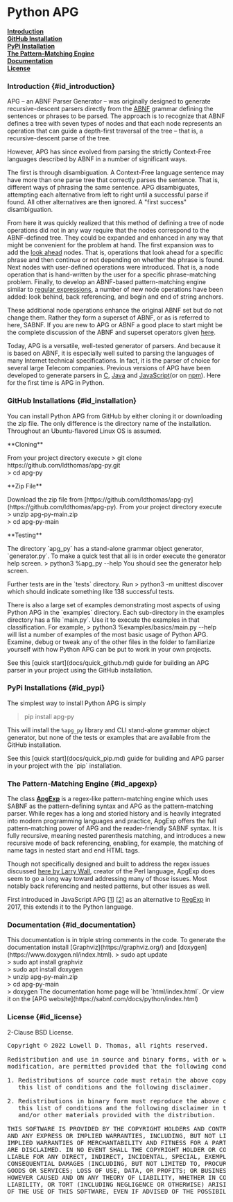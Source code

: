 # Python APG

[**Introduction**](#id_introduction)<br>
[**GitHub Installation**](#id_installation)<br>
[**PyPi Installation**](#id_pypi)<br>
[**The Pattern-Matching Engine**](#id_apgexp)<br>
[**Documentation**](#id_documentation)<br>
[**License**](#id_license)

### Introduction {#id_introduction}

APG – an ABNF Parser Generator – was originally designed to generate recursive-descent parsers directly from the
[ABNF](https://www.rfc-editor.org/rfc/rfc5234) grammar defining the sentences or phrases to be parsed.
The approach is to recognize that ABNF defines a tree with seven types of nodes and that each node represents
an operation that can guide a depth-first traversal of the tree – that is, a recursive-descent parse of the tree.

However, APG has since evolved from parsing the strictly Context-Free languages described by ABNF in a number of significant ways.

The first is through disambiguation.
A Context-Free language sentence may have more than one parse tree that correctly parses the sentence.
That is, different ways of phrasing the same sentence.
APG disambiguates, attempting each alternative from left to right until a successful parse if found.
All other alternatives are then ignored. A "first success" disambiguation.

From here it was quickly realized that this method of defining a tree of node operations did not in any way
require that the nodes correspond to the ABNF-defined tree.
They could be expanded and enhanced in any way that might be convenient for the problem at hand.
The first expansion was to add the [look ahead](https://en.wikipedia.org/wiki/Syntactic_predicate) nodes.
That is, operations that look ahead for a specific phrase and then continue or not depending on whether the phrase is found.
Next nodes with user-defined operations were introduced.
That is, a node operation that is hand-written by the user for a specific phrase-matching problem.
Finally, to develop an ABNF-based pattern-matching engine similar to
[regular expressions](https://developer.mozilla.org/en-US/docs/Web/JavaScript/Reference/Global_Objects/RegExp),
a number of new node operations have been added: look behind, back referencing, and begin and end of string anchors.

These additional node operations enhance the original ABNF set but do not change them. Rather they form a superset of ABNF, or as is referred to here, SABNF. If you are new to APG or ABNF a good place to start might be the complete discussion
of the ABNF and superset operators given [here](docs/SABNF.md).

Today, APG is a versatile, well-tested generator of parsers.
And because it is based on ABNF, it is especially well suited to parsing the languages of many Internet technical specifications.
In fact, it is the parser of choice for several large Telecom companies.
Previous versions of APG have been developed to generate parsers in
[C](https://github.com/ldthomas/apg-7.0),
[Java](https://github.com/ldthomas/apg-java)
and [JavaScript](https://github.com/ldthomas/apg-js)(or on [npm](https://www.npmjs.com/package/apg-js)).
Here for the first time is APG in Python.

### GitHub Installations {#id_installation}

You can install Python APG from GitHub by either cloning it or downloading the zip file.
The only difference is the directory name of the installation.
Throughout an Ubuntu-flavored Linux OS is assumed.

<p>**Cloning**</p>
<p>From your project directory execute
> git clone https://github.com/ldthomas/apg-py.git<br>
> cd apg-py
</p>
<p>**Zip File**</p>
<p>Download the zip file from [https://github.com/ldthomas/apg-py](https://github.com/ldthomas/apg-py).
From your project directory execute
> unzip apg-py-main.zip<br>
> cd apg-py-main
</p>
<p>
**Testing**
</p>
<p>
The directory `apg_py` has a stand-alone grammar object generator,
`generator.py`.
To make a quick test that all is in order execute the generator help screen.
> python3 %apg_py --help
You should see the generator help screen.
</p>
<p>
Further tests are in the `tests` directory. Run
> python3 -m unittest discover
which should indicate something like 138 successful tests.
</p>
<p>
There is also a large set of examples demonstrating most aspects 
of using Python APG in the `examples` directory.
Each sub-directory in the examples directory has a file `main.py`.
Use it to execute the examples in that classification. 
For example,
> python3 %examples/basics/main.py --help
will list a number of examples of the most basic usage of Python APG.
Examine, debug or tweak any of the other files in the folder to
familiarize yourself with how Python APG can be put to work in your
own projects.
</p>
<p>
See this [quick start](docs/quick_github.md) guide for building an APG parser in your project
using the GitHub installation.
</p>

### PyPi Installations {#id_pypi}

The simplest way to install Python APG is simply

> pip install apg-py

This will install the `%apg_py` library and CLI stand-alone grammar object generator,
but none of the tests or examples that are available from the GitHub installation.

<p>
See this [quick start](docs/quick_pip.md) guide for building and APG parser in
your project with the `pip` installation.
</p>

### The Pattern-Matching Engine {#id_apgexp}

The class [**ApgExp**](classapg__py_1_1exp_1_1exp_1_1ApgExp.html) is a regex-like pattern-matching engine which uses SABNF as the pattern-defining syntax
and APG as the pattern-matching parser.
While regex has a long and storied history and is heavily integrated into modern programming languages and practice,
ApgExp offers the full pattern-matching power of APG and the reader-friendly SABNF syntax.
It is fully recursive, meaning nested parenthesis matching, and introduces a new recursive mode of back referencing,
enabling, for example, the matching of name tags in nested start and end HTML tags.

Though not specifically designed and built to address the regex issues discussed
[here by Larry Wall](https://raku.org/archive/doc/design/apo/A05.html),
creator of the Perl language, ApgExp does seem to go a long way toward addressing many of those issues.
Most notably back referencing and nested patterns, but other issues as well.

First introduced in JavaScript APG [[1](https://github.com/ldthomas/apg-js)]
[[2](https://www.npmjs.com/package/apg-js)] as an alternative to
[RegExp](https://developer.mozilla.org/en-US/docs/Web/JavaScript/Reference/Global_Objects/RegExp) in 2017,
this extends it to the Python language.

### Documentation {#id_documentation}

<p>
This documentation is in triple string comments in the code. To generate the documentation
install [Graphviz](https://graphviz.org/) and [doxygen](https://www.doxygen.nl/index.html).
> sudo apt update<br>
> sudo apt install graphviz<br>
> sudo apt install doxygen<br>
> unzip apg-py-main.zip<br>
> cd apg-py-main<br>
> doxygen
The documentation home page will be `html/index.html`.
Or view it on the [APG website](https://sabnf.com/docs/python/index.html)
</p>

### License {#id_license}

2-Clause BSD License.

<pre>
Copyright &copy; 2022 Lowell D. Thomas, all rights reserved.

Redistribution and use in source and binary forms, with or without
modification, are permitted provided that the following conditions are met:

1. Redistributions of source code must retain the above copyright notice,
   this list of conditions and the following disclaimer.

2. Redistributions in binary form must reproduce the above copyright notice,
   this list of conditions and the following disclaimer in the documentation
   and/or other materials provided with the distribution.

THIS SOFTWARE IS PROVIDED BY THE COPYRIGHT HOLDERS AND CONTRIBUTORS "AS IS"
AND ANY EXPRESS OR IMPLIED WARRANTIES, INCLUDING, BUT NOT LIMITED TO, THE
IMPLIED WARRANTIES OF MERCHANTABILITY AND FITNESS FOR A PARTICULAR PURPOSE
ARE DISCLAIMED. IN NO EVENT SHALL THE COPYRIGHT HOLDER OR CONTRIBUTORS BE
LIABLE FOR ANY DIRECT, INDIRECT, INCIDENTAL, SPECIAL, EXEMPLARY, OR
CONSEQUENTIAL DAMAGES (INCLUDING, BUT NOT LIMITED TO, PROCUREMENT OF SUBSTITUTE
GOODS OR SERVICES; LOSS OF USE, DATA, OR PROFITS; OR BUSINESS INTERRUPTION)
HOWEVER CAUSED AND ON ANY THEORY OF LIABILITY, WHETHER IN CONTRACT, STRICT
LIABILITY, OR TORT (INCLUDING NEGLIGENCE OR OTHERWISE) ARISING IN ANY WAY OUT
OF THE USE OF THIS SOFTWARE, EVEN IF ADVISED OF THE POSSIBILITY OF SUCH DAMAGE.
</pre>
